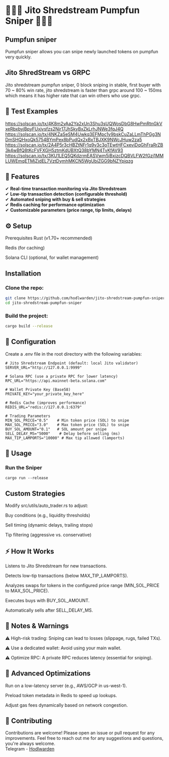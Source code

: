 # 🚀🚀🚀 Jito Shredstream Pumpfun Sniper 🚀🚀🚀

## Pumpfun sniper
Pumpfun sniper allows you can snipe newly launched tokens on pumpfun very quickly.
## Jito ShredStream vs GRPC
Jito shredstream pumpfun sniper, 0 block sniping in stable, first buyer with 70 ~ 80% win rate, jito shredstream is faster than grpc around 100 ~ 150ms which means it has higher rate that can win others who use grpc.

## 🚧 Test Examples
https://solscan.io/tx/4K8m2yAa2Ya2xUn3Shu3sUQWosDbG8HwPmRtnGkVxeRbxbyjBpyFUxjvsfzs2Njr17JhSkyBxZkLrhJNWe3fqJ4Q
https://solscan.io/tx/4NKZaSeSM4Uwkq3EFMpc1v9bskCuZaLLmThPGg3NDmSHQHxoQk5754BYmPex8bPudQx2xBxTBJXK9NWcJHuw2za5
https://solscan.io/tx/2A4P5r3cHBZtNFr1q9v3c3oTEwtHFCxeviDqGhFraRrZB3k4wBfQ8tKcFVFXGH5ztmKdUBXtQ38bYMN4TvKfAV93
https://solscan.io/tx/3KU1LEQ5QKdzrmEASVwm5iBxjzcDQBVLFW2fGzj1MMLUWEmqETMjZjdEL7VztDymhMKCN5WgUbiZGG9bNZYpiqzg

## 🚀 Features
✔ <b>Real-time transaction monitoring via Jito Shredstream</b>
<br>
✔ <b>Low-tip transaction detection (configurable threshold)</b>
<br>
✔ <b>Automated sniping with buy & sell strategies</b>
<br>
✔ <b>Redis caching for performance optimization</b>
<br>
✔ <b>Customizable parameters (price range, tip limits, delays)</b>
<br>

## ⚙️ Setup
Prerequisites
Rust (v1.70+ recommended)

Redis (for caching)

Solana CLI (optional, for wallet management)

## Installation

### Clone the repo:

```bash
git clone https://github.com/hodlwarden/jito-shredstream-pumpfun-sniper.git
cd jito-shredstream-pumpfun-sniper
```

### Build the project:

```bash
cargo build --release
```

## 🔧 Configuration
Create a .env file in the root directory with the following variables:

```
# Jito Shredstream Endpoint (default: local Jito validator)
SERVER_URL="http://127.0.0.1:9999"

# Solana RPC (use a private RPC for lower latency)
RPC_URL="https://api.mainnet-beta.solana.com"

# Wallet Private Key (Base58)
PRIVATE_KEY="your_private_key_here"

# Redis Cache (improves performance)
REDIS_URL="redis://127.0.0.1:6379"

# Trading Parameters
MIN_SOL_PRICE="0.5"    # Min token price (SOL) to snipe
MAX_SOL_PRICE="3.0"    # Max token price (SOL) to snipe
BUY_SOL_AMOUNT="0.1"   # SOL amount per snipe
SELL_DELAY_MS="5000"    # Delay before selling (ms)
MAX_TIP_LAMPORTS="10000" # Max tip allowed (lamports)
```

## 🚀 Usage

### Run the Sniper
```
cargo run --release
```
## Custom Strategies
Modify src/utils/auto_trader.rs to adjust:

Buy conditions (e.g., liquidity thresholds)

Sell timing (dynamic delays, trailing stops)

Tip filtering (aggressive vs. conservative)

## ⚡ How It Works
Listens to Jito Shredstream for new transactions.

Detects low-tip transactions (below MAX_TIP_LAMPORTS).

Analyzes swaps for tokens in the configured price range (MIN_SOL_PRICE to MAX_SOL_PRICE).

Executes buys with BUY_SOL_AMOUNT.

Automatically sells after SELL_DELAY_MS.

## 📌 Notes & Warnings
⚠ High-risk trading: Sniping can lead to losses (slippage, rugs, failed TXs).

⚠ Use a dedicated wallet: Avoid using your main wallet.

⚠ Optimize RPC: A private RPC reduces latency (essential for sniping).

## 🔄 Advanced Optimizations
Run on a low-latency server (e.g., AWS/GCP in us-west-1).

Preload token metadata in Redis to speed up lookups.

Adjust gas fees dynamically based on network congestion.

## 🤝 Contributing
Contributions are welcome! Please open an issue or pull request for any improvements.
Feel free to reach out me for any suggestions and questions, you're always welcome.
<br>
Telegram - [Hodlwarden](https://t.me/hodlwarden)
